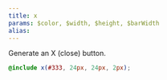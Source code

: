 ```yaml
---
title: x
params: $color, $width, $height, $barWidth
alias:
---
```


Generate an X (close) button.

```scss
@include x(#333, 24px, 24px, 2px);
```